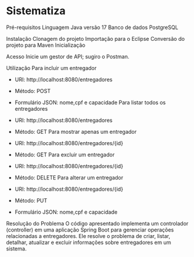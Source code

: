 # Sistematiza

Pré-requisitos
Linguagem Java versão 17
Banco de dados PostgreSQL

Instalação
Clonagem do projeto
Importação para o Eclipse
Conversão do projeto para Maven
Inicialização

Acesso
Inicie um gestor de API; sugiro o Postman.



Utilização
Para incluir um entregador

- URI: http://localhost:8080/entregadores

- Método: POST

- Formulário JSON: nome,cpf e capacidade
Para listar todos os entregadores

- URI: http://localhost:8080/entregadores

- Método: GET
Para mostrar apenas um entregador

- URI: http://localhost:8080/entregadores/{id}

- Método: GET
Para excluir um entregador

- URI: http://localhost:8080/entregadores/{id}

- Método: DELETE
Para alterar um entregador

- URI: http://localhost:8080/entregadores/{id}

- Método: PUT

- Formulário JSON: nome,cpf e capacidade


Resolução do Problema
O código apresentado implementa um controlador (controller) em uma aplicação Spring Boot para gerenciar operações relacionadas a entregadores. Ele resolve o problema de criar, listar, detalhar, atualizar e excluir informações sobre entregadores em um sistema.
